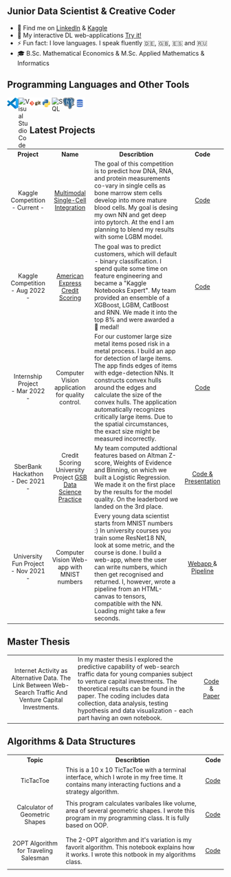 
## Junior Data Scientist & Creative Coder

- 🔗 Find me on [LinkedIn][linked] & [Kaggle][kaggle]
- 🔭 My interactive DL web-applications [Try it!][website]
- ⚡ Fun fact: I love languages. I speak fluently 🇩🇪, 🇬🇧, 🇪🇸 and 🇷🇺
- 🎓 B.Sc. Mathematical Economics & M.Sc. Applied Mathematics & Informatics

## Programming Languages and Other Tools

<img align="left" alt="Visual Studio Code" width="26px" src="https://raw.githubusercontent.com/github/explore/80688e429a7d4ef2fca1e82350fe8e3517d3494d/topics/visual-studio-code/visual-studio-code.png" />
<img align="left" alt="Visual Studio Code" width="26px" src="https://colab.research.google.com/img/colab_favicon_256px.png" />
<img align="left" alt="Git" width="26px" src="https://raw.githubusercontent.com/github/explore/80688e429a7d4ef2fca1e82350fe8e3517d3494d/topics/git/git.png" />
<img align="left" alt="Git" width="26px" src="https://raw.githubusercontent.com/github/explore/80688e429a7d4ef2fca1e82350fe8e3517d3494d/topics/python/python.png" />
<img align="left" alt="SQL" width="26px" src="https://www.pngall.com/wp-content/uploads/2017/05/Copyright-Symbol-R-Free-Download-PNG.png" />
<img align="left" alt="Git" width="26px" src="https://raw.githubusercontent.com/github/explore/80688e429a7d4ef2fca1e82350fe8e3517d3494d/topics/postgresql/postgresql.png" />
<img align="left" alt="SQL" width="26px" src="https://raw.githubusercontent.com/github/explore/80688e429a7d4ef2fca1e82350fe8e3517d3494d/topics/sql/sql.png" />

<br />
<br />

## Latest Projects

<table>
<tr>
  <th>Project</th>
  <th>Name</th>
  <th>Describtion</th>
  <th>Code</th>
</tr>

<tr>
  <td> <p align="center"> 
    Kaggle Competition <br> - Current - 
  </p> </td>
  <td> <p align="center"> 
    <a href = "https://www.kaggle.com/competitions/open-problems-multimodal/overview"> Multimodal Single-Cell Integration </a>
  </p> </td>
  <td>
   The goal of this competition is to predict how DNA, RNA, and protein measurements co-vary in single cells as bone marrow stem cells develop into more mature blood cells. My goal is desing my own NN and get deep into pytorch. At the end I am planning to blend my results with some LGBM model. </td>
  <td> <p align="center"> 
  <a href = "https://github.com/gzguevara/amex_kaggle"> Code </a>
  </p> </td>
</tr>

<tr>
  <td> <p align="center"> 
    Kaggle Competition <br> - Aug 2022 - 
  </p> </td>
  <td> <p align="center"> 
    <a href = "https://www.kaggle.com/competitions/amex-default-prediction/overview"> American Express Credit Scoring </a>
  </p> </td>
  <td>
   The goal was to predict customers, which will default - binary classification. I spend quite some time on feature engineering and became a "Kaggle Notebooks Expert". My team provided an ensemble of a XGBoost, LGBM, CatBoost and RNN. We made it into the top 8% and were awarded a 🥉 medal! </td>
  <td> <p align="center"> 
  <a href = "https://github.com/gzguevara/amex_kaggle"> Code </a>
  </p> </td>
</tr>

<tr>
  <td> <p align="center"> 
    Internship Project <br> - Mar 2022 -
  </p> </td>
  <td> <p align="center"> 
    Computer Vision application for quality control.
  </p> </td>
  <td>
    For our customer large size metal items posed risk in a metal process. I build an app for detection of large items. The app finds edges of items with edge-detection NNs. It constructs convex hulls around the edges and calculate the size of the convex hulls. The application automatically recognizes critically large items. Due to the spatial circumstances, the exact size might be measured incorrectly.
  </td>
  <td> <p align="center"> 
    <a href = "https://github.com/gzguevara/DexiNed_app/blob/master/pipeline_train_cars.ipynb"> Code </a>
  </p> </td>
</tr>

<tr>
  <td> <p align="center">
    SberBank Hackathon <br> - Dec 2021 - 
  </p> </td>
  <td> <p align="center"> 
    Credit Scoring University Project <a href = "https://dsbattle.com/hackathons/gsb/">GSB Data Science Practice</a>
  </p> </td>
  <td>
    My team computed addtional features based on Altman Z-score, Weights of Evidence and Binning, on which we built a Logistic Regression. We made it on the first place by the results for the model quality. On the leaderbord we landed on the 3rd place.
  </td>
  <td> <p align="center"> 
    <a href = "https://github.com/gzguevara/Data-Science/tree/master/SberBank%20Hackathon"> Code & Presentation</a>
  </p> </td>
</tr>

<tr>
  <td> <p align="center">
    University Fun Project <br> - Nov 2021 - 
  </p> </td>
  <td> <p align="center">
    Computer Vision Web-app with MNIST numbers
  </p> </td>
  <td>
    Every young data scientist starts from MNIST numbers :) In university courses you train some ResNet18 NN, look at some metric, and the course is done. I build a web-app, where the user can write numbers, which then get recognised and returned. I, however, wrote a pipeline from an HTML-canvas to tensors, compatible with the NN. Loading might take a few seconds.
  </td>
  <td> <p align="center">
    <a href = "https://erich-ganz-cv.herokuapp.com/sketch_pad"> Webapp </a> & <a href = "https://github.com/gzguevara/Data-Science/blob/master/Deep%20Learning/MNIST_Pipeline.ipynb"> Pipeline </a> 
  </p> </td>
</tr> 
</table>

## Master Thesis

<table>
<tr>

  <td> <p align="center"> 
    Internet Activity as Alternative Data. The Link Between Web-Search Traffic And Venture Capital Investments.
  </p> </td>
  
  <td>
   In my master thesis I explored the predictive capability of web-search traffic data for young companies subject to venture capital investments. The theoretical results can be found in the paper. The coding includes data collection, data analysis, testing hypothesis and data visualization - each part having an own notebook.
  </td>

  <td> <p align="center"> 
  <a href = "https://github.com/gzguevara/master_thesis"> Code </a> & <a href = "https://github.com/gzguevara/master_thesis/blob/master/Master_Thesis.pdf"> Paper </a>
  </p> </td>

</tr>
</table>

## Algorithms & Data Structures

<table>
<tr>
  <th>Topic</th>
  <th>Describtion</th>
  <th>Code</th>
</tr> 

<tr>
  <td> <p align="center">
    TicTacToe
  </p> </td>
  <td> This is a 10 x 10 TicTacToe with a terminal interface, which I wrote in my free time. It contains many interacting fuctions and a strategy algorithm.</td>
  <td><a href = "https://github.com/gzguevara/Complete-Programs/blob/master/TicTacToe.py">Code</a></td>
</tr>

<tr>
  <td> <p align="center"> 
    Calculator of Geometric Shapes
  </p> </td>
  <td>This program calculates varibales like volume, area of several geometric shapes. I wrote this program in my programming class. It is fully based on OOP.</td>
  <td><a href = "https://github.com/gzguevara/Complete-Programs/tree/master/CalculatorGrometricsFroms">Code</a></td>
</tr> 

<tr>
  <td> <p align="center">
    2OPT Algorithm for Traveling Salesman
  </p> </td>
  <td>The 2-OPT algorithm and it's variation is my favorit algorithm. This notebook explains how it works. I wrote this notbook in my algorithms class.</td>
  <td><a href = "https://github.com/gzguevara/Algorithms-And-Programming-Skills/blob/master/TravelingSalesman.ipynb">Code</a></td>
</tr> 
</table>

[linked]: https://www.linkedin.com/in/erich-ganz-34943b185/
[kaggle]: https://www.kaggle.com/gzguevara
[website]: https://erich-ganz-cv.herokuapp.com/sketch_pad
[CV]: https://github.com/gzguevara/gzguevara/blob/master/cvErichGanz.pdf
